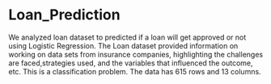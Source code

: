 # Loan_Prediction
We analyzed loan dataset to predicted if a loan will get approved or not using Logistic Regression.
The Loan dataset provided information on working on data sets from insurance companies, highlighting the challenges are faced,strategies used, and the variables that influenced the outcome, etc. This is a classification problem. The data has 615 rows and 13 columns.
